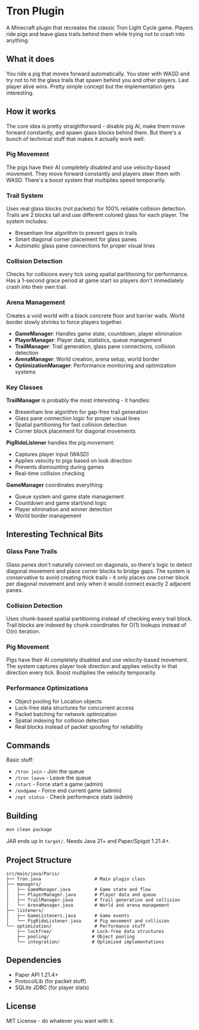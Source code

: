 # Tron Plugin

A Minecraft plugin that recreates the classic Tron Light Cycle game. Players ride pigs and leave glass trails behind them while trying not to crash into anything.

## What it does

You ride a pig that moves forward automatically. You steer with WASD and try not to hit the glass trails that spawn behind you and other players. Last player alive wins. Pretty simple concept but the implementation gets interesting.

## How it works

The core idea is pretty straightforward - disable pig AI, make them move forward constantly, and spawn glass blocks behind them. But there's a bunch of technical stuff that makes it actually work well:

### Pig Movement
The pigs have their AI completely disabled and use velocity-based movement. They move forward constantly and players steer them with WASD. There's a boost system that multiplies speed temporarily.

### Trail System
Uses real glass blocks (not packets) for 100% reliable collision detection. Trails are 2 blocks tall and use different colored glass for each player. The system includes:
- Bresenham line algorithm to prevent gaps in trails
- Smart diagonal corner placement for glass panes
- Automatic glass pane connections for proper visual lines

### Collision Detection
Checks for collisions every tick using spatial partitioning for performance. Has a 1-second grace period at game start so players don't immediately crash into their own trail.

### Arena Management
Creates a void world with a black concrete floor and barrier walls. World border slowly shrinks to force players together.

- **GameManager**: Handles game state, countdown, player elimination
- **PlayerManager**: Player data, statistics, queue management
- **TrailManager**: Trail generation, glass pane connections, collision detection
- **ArenaManager**: World creation, arena setup, world border
- **OptimizationManager**: Performance monitoring and optimization systems

### Key Classes

**TrailManager** is probably the most interesting - it handles:
- Bresenham line algorithm for gap-free trail generation
- Glass pane connection logic for proper visual lines
- Spatial partitioning for fast collision detection
- Corner block placement for diagonal movements

**PigRideListener** handles the pig movement:
- Captures player input (WASD)
- Applies velocity to pigs based on look direction
- Prevents dismounting during games
- Real-time collision checking

**GameManager** coordinates everything:
- Queue system and game state management
- Countdown and game start/end logic
- Player elimination and winner detection
- World border management

## Interesting Technical Bits

### Glass Pane Trails
Glass panes don't naturally connect on diagonals, so there's logic to detect diagonal movement and place corner blocks to bridge gaps. The system is conservative to avoid creating thick trails - it only places one corner block per diagonal movement and only when it would connect exactly 2 adjacent panes.

### Collision Detection
Uses chunk-based spatial partitioning instead of checking every trail block. Trail blocks are indexed by chunk coordinates for O(1) lookups instead of O(n) iteration.

### Pig Movement
Pigs have their AI completely disabled and use velocity-based movement. The system captures player look direction and applies velocity in that direction every tick. Boost multiplies the velocity temporarily.

### Performance Optimizations
- Object pooling for Location objects
- Lock-free data structures for concurrent access
- Packet batching for network optimization
- Spatial indexing for collision detection
- Real blocks instead of packet spoofing for reliability

## Commands

Basic stuff:
- `/tron join` - Join the queue
- `/tron leave` - Leave the queue
- `/start` - Force start a game (admin)
- `/endgame` - Force end current game (admin)
- `/opt status` - Check performance stats (admin)

## Building

```bash
mvn clean package
```

JAR ends up in `target/`. Needs Java 21+ and Paper/Spigot 1.21.4+.

## Project Structure

```
src/main/java/Paris/
├── Tron.java                    # Main plugin class
├── managers/
│   ├── GameManager.java         # Game state and flow
│   ├── PlayerManager.java       # Player data and queue
│   ├── TrailManager.java        # Trail generation and collision
│   └── ArenaManager.java        # World and arena management
├── listeners/
│   ├── GameListeners.java       # Game events
│   └── PigRideListener.java     # Pig movement and collision
└── optimization/                # Performance stuff
    ├── lockfree/               # Lock-free data structures
    ├── pooling/                # Object pooling
    └── integration/            # Optimized implementations
```

## Dependencies

- Paper API 1.21.4+
- ProtocolLib (for packet stuff)
- SQLite JDBC (for player stats)

## License

MIT License - do whatever you want with it.
